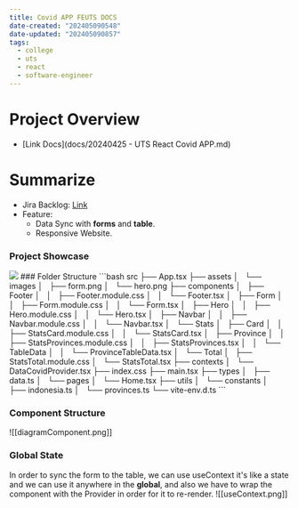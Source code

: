 ```yaml
---
title: Covid APP FEUTS DOCS
date-created: "202405090548"
date-updated: "202405090857"
tags:
  - college
  - uts
  - react
  - software-engineer
---
```


# Project Overview

- [Link Docs](docs/20240425 - UTS React Covid APP.md)

# Summarize

- Jira Backlog: [Link](https://notraihan.atlassian.net/jira/software/projects/POS/boards/3?atlOrigin=eyJpIjoiZjZlYjM3NzI5MDM5NDZjYmE5MzJjMmU5MjgxMjg4NmMiLCJwIjoiaiJ9)
- Feature:
  - Data Sync with **forms** and **table**.
  - Responsive Website.

### Project Showcase

<img src="https://d9yrlck6nls9j.cloudfront.net/b4t86f%2Fpreview%2F57814877%2Fmain_large.gif?response-content-disposition=inline%3Bfilename%3D%22main_large.gif%22%3B&response-content-type=image%2Fgif&Expires=1715262714&Signature=VsVHBBJUzgN8Ijy6pCcAgEpvHmm16pwEdDGQDd3L~higxCxwfCyazxyWfIHtFQGaconFHxI4bZ3pAMJBWsK8BUphtT1ka2cJlIZRNHsryhpRuVFX8prqyKR4hJZJ0rs5F8EcoBiPkgEMLqUMPlD6bOe55Baoc44YwhnmFrSYXqsXtb0EjLn2~0n99CexXZsZyaFRGMeHHQjIWqicUu8IGx4BxfkpF5tGdZNFjTZuiXuMbd-FOiN1SPnf1pnB5C-ySlfNYNuwy3O6N3ZDAjzR0giXQV3FpW8j2qIEa0z6knZ2frGAD8xDqqrGSNiSiROmysgxstC4GVWdU7vrFYW89A__&Key-Pair-Id=APKAJT5WQLLEOADKLHBQ"  />
### Folder Structure
```bash
src
├── App.tsx
├── assets
│   └── images
│       ├── form.png
│       └── hero.png
├── components
│   ├── Footer
│   │   ├── Footer.module.css
│   │   └── Footer.tsx
│   ├── Form
│   │   ├── Form.module.css
│   │   └── Form.tsx
│   ├── Hero
│   │   ├── Hero.module.css
│   │   └── Hero.tsx
│   ├── Navbar
│   │   ├── Navbar.module.css
│   │   └── Navbar.tsx
│   └── Stats
│       ├── Card
│       │   ├── StatsCard.module.css
│       │   └── StatsCard.tsx
│       ├── Province
│       │   ├── StatsProvinces.module.css
│       │   ├── StatsProvinces.tsx
│       │   └── TableData
│       │       └── ProvinceTableData.tsx
│       └── Total
│           ├── StatsTotal.module.css
│           └── StatsTotal.tsx
├── contexts
│   └── DataCovidProvider.tsx
├── index.css
├── main.tsx
├── types
│   ├── data.ts
│   └── pages
│       └── Home.tsx
├── utils
│   └── constants
│       ├── indonesia.ts
│       └── provinces.ts
└── vite-env.d.ts
```

### Component Structure

![[diagramComponent.png]]

### Global State

In order to sync the form to the table, we can use useContext it's like a state and we can use it anywhere in the **global**, and also we have to wrap the component with the Provider in order for it to re-render.
![[useContext.png]]

